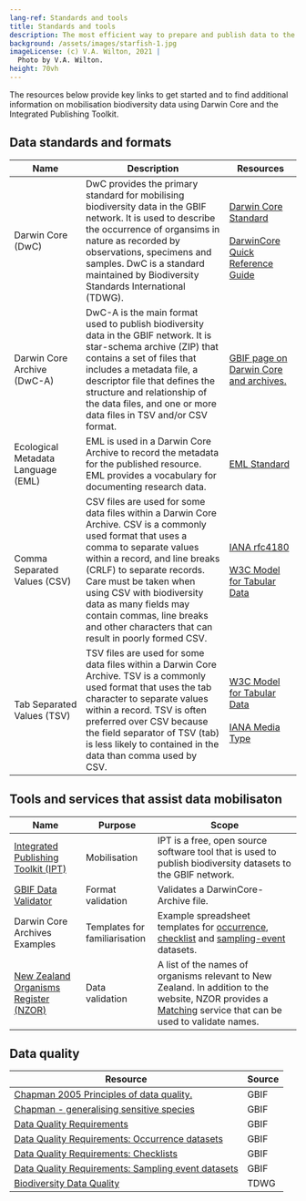 ```yaml
---
lang-ref: Standards and tools
title: Standards and tools
description: The most efficient way to prepare and publish data to the GBIF network is using Darwin Core-based datasets that are published through GBIF's Integrated Publishing Toolkit.  
background: /assets/images/starfish-1.jpg
imageLicense: (c) V.A. Wilton, 2021 |
  Photo by V.A. Wilton.
height: 70vh
---
```


The resources below provide key links to get started and to find additional information on mobilisation biodiversity data using Darwin Core and the Integrated Publishing Toolkit.

## Data standards and formats

<table>
    <thead>
        <tr>
            <th style="width:25%">Name</th>
            <th style="width:50%">Description</th>
            <th style="width:25%">Resources</th>
        </tr>
    </thead>
    <tbody>
        <tr>
            <td>Darwin Core (DwC)</td>
            <td>DwC provides the primary standard for mobilising biodiversity data in the GBIF network. It is used to describe the occurrence of organsims in nature as recorded by observations, specimens and samples. DwC is a standard maintained by Biodiversity Standards International (TDWG). </td>
            <td><a href="https://www.tdwg.org/standards/dwc/" target="_blank">Darwin Core Standard</a><br /><br /><a href="https://dwc.tdwg.org/terms/" target="_blank">DarwinCore Quick Reference Guide</a></td>
        </tr>
        <tr>
            <td>Darwin Core Archive (DwC-A)</td>
            <td>DwC-A is the main format used to publish biodiversity data in the GBIF network.  It is star-schema archive (ZIP) that contains a set of files that includes a metadata file, a descriptor file that defines the structure and relationship of the data files, and one or more data files in TSV and/or CSV format.</td>
            <td><a href="https://www.gbif.org/darwin-core" target="_blank">GBIF page on Darwin Core and archives.</a></td>
        </tr>
    <tr>
        <td>Ecological Metadata Language (EML)</td>
        <td>EML is used in a Darwin Core Archive to record the metadata for the published resource. EML provides a vocabulary for documenting research data.</td>
        <td><a href="https://eml.ecoinformatics.org/" target="_blank">EML Standard</a></td>
    </tr>
    <tr>
        <td>Comma Separated Values (CSV)</td>
        <td>CSV files are used for some data files within a Darwin Core Archive.  CSV is a commonly used format that uses a comma to separate values within a record, and line breaks (CRLF) to separate records.  Care must be taken when using CSV with biodiversity data as many fields may contain commas, line breaks and other characters that can result in poorly formed CSV.</td>
        <td>
            <a href="https://www.rfc-editor.org/rfc/rfc4180.html" target="_blank">IANA rfc4180</a>
            <br /><br />
            <a href="https://www.w3.org/TR/tabular-data-model" target="_blank">W3C Model for Tabular Data</a>
        </td>
    </tr>
        <tr>
            <td>Tab Separated Values (TSV)</td>
            <td>TSV files are used for some data files within a Darwin Core Archive. TSV is a commonly used format that uses the tab character to separate values within a record.  TSV is often preferred over CSV because the field separator of TSV (tab) is less likely to contained in the data than comma used by CSV.</td>
            <td>
                <a href="https://www.w3.org/TR/tabular-data-model" target="_blank">W3C Model for Tabular Data</a>
                <br /><br />
                <a href="https://www.iana.org/assignments/media-types/text/tab-separated-values" target="_blank">IANA Media Type</a>
            </td>
        </tr>
    </tbody>
</table>

## Tools and services that assist data mobilisaton

<table>
    <thead>
        <tr>
            <th style="width:25%">Name</th>
            <th style="width:25%">Purpose</th>
            <th style="width:50%">Scope</th>
        </tr>
    </thead>
    <tbody>
    <tr>
        <td><a href="https://www.gbif.org/ipt" target="_blank">Integrated Publishing Toolkit (IPT)</a></td>
        <td>Mobilisation</td>
        <td>IPT is a free, open source software tool that is used to publish biodiversity datasets to the GBIF network.</td>
    </tr>
    <tr>
        <td><a href="https://www.gbif.org/tools/data-validator" target="_blank">GBIF Data Validator</a></td>
        <td>Format validation</td>
        <td>Validates a DarwinCore-Archive file.</td>
    </tr>
    <tr>
        <td>Darwin Core Archives Examples</td>
        <td>Templates for familiarisation</td>
        <td>Example spreadsheet templates for <a href="https://ipt.gbif.org/manual/en/ipt/2.5/occurrence-data#templates" target="_blank">occurrence</a>, <a href="https://ipt.gbif.org/manual/en/ipt/2.5/checklist-data#templates" target="_blank">checklist</a> and <a href="https://ipt.gbif.org/manual/en/ipt/2.5/sampling-event-data#templates" target="_blank">sampling-event</a> datasets.</td>
    </tr>
        <tr>
            <td><a href="https://www.nzor.org.nz" target="_blank">New Zealand Organisms Register (NZOR)</a></td>
            <td>Data validation</td>
            <td>A list of the names of organisms relevant to New Zealand. In addition to the website, NZOR provides a <a href="https://www.nzor.org.nz/matches" target="_blank">Matching</a> service that can be used to validate names.</td>
        </tr>
    </tbody>
</table>

## Data quality

<table>
    <thead>
        <tr>
            <th>Resource</th>
            <th>Source</th>
        </tr>
    </thead>
    <tbody>
        <tr>
            <td><a href="https://www.gbif.org/document/80509/principles-of-data-quality" target="_blank">Chapman 2005 Principles of data quality.</a></td>
            <td>GBIF</td>
        </tr>
        <tr>
            <td><a href="" target="_blank">Chapman - generalising sensitive species</a></td>
            <td>GBIF</td>
        </tr>
        <tr>
            <td><a href="https://www.gbif.org/data-quality-requirements" target="_blank">Data Quality Requirements</a></td>
            <td>GBIF</td>
        </tr>
        <tr>
            <td><a href="https://www.gbif.org/data-quality-requirements-occurrences" target="_blank">Data Quality Requirements:  Occurrence datasets</a></td>
            <td>GBIF</td>
        </tr>
        <tr>
            <td><a href="https://github.com/gbif/ipt/wiki/checklistData#templates" target="_blank">Data Quality Requirements:  Checklists</a></td>
            <td>GBIF</td>
        </tr>
        <tr>
            <td><a href="https://github.com/gbif/ipt/wiki/samplingEventData#templates" target="_blank">Data Quality Requirements:  Sampling event datasets</a></td>
            <td>GBIF</td>
        </tr>
         <tr>
            <td><a href="https://www.tdwg.org/community/bdq/" target="_blank">Biodiversity Data Quality</a></td>
            <td>TDWG</td>
        </tr>
    </tbody>
</table>

